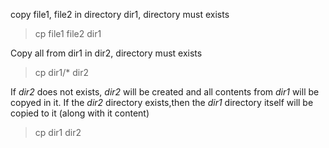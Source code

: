 copy file1, file2 in directory dir1, directory must exists

> cp file1 file2 dir1 


Copy all from dir1 in dir2, directory must exists

> cp dir1/* dir2

If *dir2* does not exists, *dir2* will be created and all contents from *dir1* will be copyed in it.
If the *dir2* directory exists,then the *dir1* directory itself will be copied to it (along with it content)

> cp dir1 dir2


